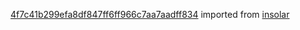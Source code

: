[4f7c41b299efa8df847ff6ff966c7aa7aadff834](https://github.com/insolar/insolar/commit/4f7c41b299efa8df847ff6ff966c7aa7aadff834) imported from [insolar](https://github.com/insolar/insolar)
